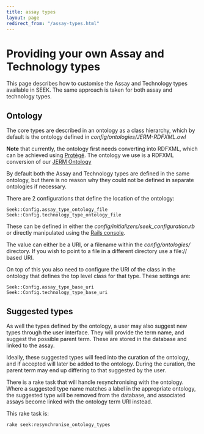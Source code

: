 ```yaml
---
title: assay types
layout: page
redirect_from: "/assay-types.html"
---
```


# Providing your own Assay and Technology types

This page describes how to customise the Assay and Technology types available in SEEK. The same approach is taken for
both assay and technology types.

## Ontology

The core types are described in an ontology as a class hierarchy, which by default is the ontology defined in _config/ontologies/JERM-RDFXML.owl_

**Note** that currently, the ontology first needs converting into RDFXML, which can be achieved using [Protégé](http://protege.stanford.edu/). The ontology we use is a RDFXML conversion
of our [JERM Ontology](http://seek4science.org/jerm)

By default both the Assay and Technology types are defined in the same ontology, but there is no reason why they could not be defined in separate ontologies if necessary.

There are 2 configurations that define the location of the ontology:

    Seek::Config.assay_type_ontology_file
    Seek::Config.technology_type_ontology_file

These can be defined in either the _config/initializers/seek_configuration.rb_
or directly manipulated using the [Rails console](http://guides.rubyonrails.org/command_line.html#rails-console).

The value can either be a URI, or a filename within the _config/ontologies/_ directory. If you wish to point to a file in a different directory use a file:// based URI.

On top of this you also need to configure the URI of the class in the ontology that defines the top level class for that type.
These settings are:

    Seek::Config.assay_type_base_uri
    Seek::Config.technology_type_base_uri


## Suggested types

As well the types defined by the ontology, a user may also suggest new types through the user interface. They will provide the term name,
 and suggest the possible parent term. These are stored in the database and linked to the assay.

Ideally, these suggested types will feed into the curation of the ontology, and if accepted will later be added to the ontology. During the curation, the parent term may end up
differing to that suggested by the user.

There is a rake task that will handle resynchronising with the ontology. Where a suggested type name matches a label in the appropriate ontology, the suggested type will be removed from
the database, and associated assays become linked with the ontology term URI instead.

This rake task is:

    rake seek:resynchronise_ontology_types